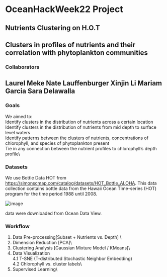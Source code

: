 # OceanHackWeek22 Project
## Nutrients Clustering on H.O.T
Clusters in profiles of nutrients and their correlation with phytoplankton communities
---
### Collaborators

Laurel Meke
Nate Lauffenburger
Xinjin Li
Mariam Garcia
Sara Delawalla
---
### Goals

We aimed to:\
Identify clusters in the distribution of nutrients across a certain location\
Identify clusters in the distribution of nutrients from mid depth to surface level waters\
Identify patterns between the clusters of nutrients, concentrations of chlorophyll, and species of phytoplankton present\
Tie in any connection between the nutrient profiles to chlorophyll’s depth profile\

### Datasets

We use Bottle Data HOT from https://simonscmap.com/catalog/datasets/HOT_Bottle_ALOHA. This data collection contains bottle data from the Hawaii Ocean
Time-series (HOT) program for the time period 1988 until 2008.

![image](https://user-images.githubusercontent.com/73109234/185674008-c4ff834c-a9fb-4f21-8d78-026efb698208.png)

data were downloaded from Ocean Data View. 

### Workflow

1. Data Pre-processing[Subset + Nutrients vs. Depth] \
2. Dimension Reduction [PCA]\
3. Clustering Analysis [Gaussian Mixture Model / KMeans]\
4. Data Visualization\
4.1 T-SNE (T-distributed Stochastic Neighbor Embedding)\
4.2 Chlorophyll vs. cluster labels\
5. Supervised Learning\


